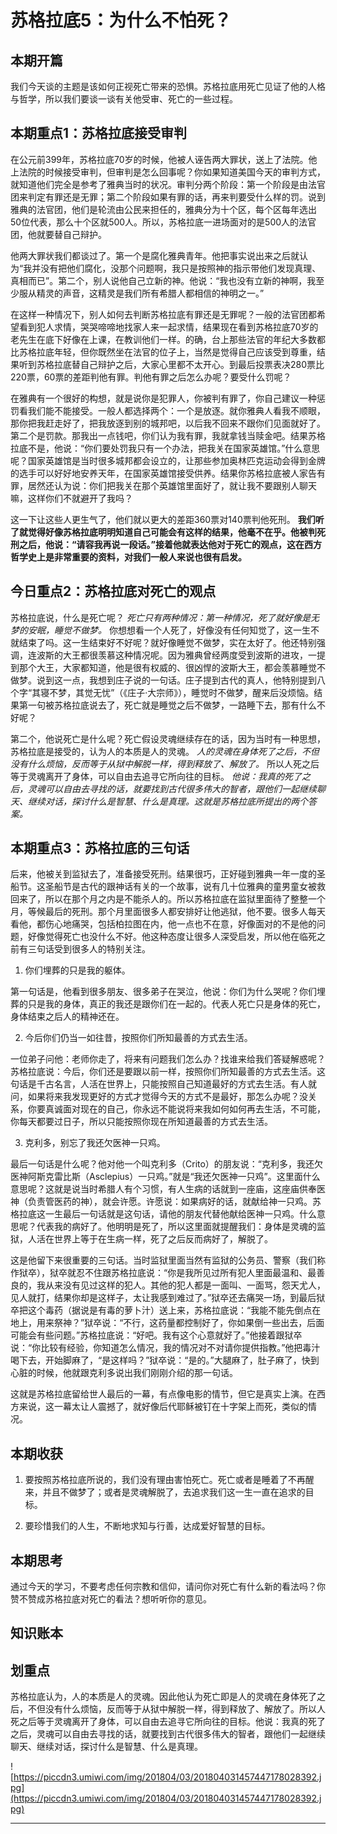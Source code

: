 # 苏格拉底5：为什么不怕死？

## 本期开篇

我们今天谈的主题是该如何正视死亡带来的恐惧。苏格拉底用死亡见证了他的人格与哲学，所以我们要谈一谈有关他受审、死亡的一些过程。

## 本期重点1：苏格拉底接受审判

在公元前399年，苏格拉底70岁的时候，他被人诬告两大罪状，送上了法院。他上法院的时候接受审判，但审判是怎么回事呢？你如果知道美国今天的审判方式，就知道他们完全是参考了雅典当时的状况。审判分两个阶段：第一个阶段是由法官团来判定有罪还是无罪；第二个阶段如果有罪的话，再来判要受什么样的罚。说到雅典的法官团，他们是轮流由公民来担任的，雅典分为十个区，每个区每年选出50位代表，那么十个区就500人。所以，苏格拉底一进场面对的是500人的法官团，他就要替自己辩护。

他两大罪状我们都谈过了。第一个是腐化雅典青年。他把事实说出来之后就认为“我并没有把他们腐化，没那个问题啊，我只是按照神的指示带他们发现真理、真相而已”。第二个，别人说他自己立新的神。他说：“我也没有立新的神啊，我至少服从精灵的声音，这精灵是我们所有希腊人都相信的神明之一。”

在这样一种情况下，别人如何去判断苏格拉底有罪还是无罪呢？一般的法官团都希望看到犯人求情，哭哭啼啼地找家人来一起求情，结果现在看到苏格拉底70岁的老先生在底下好像在上课，在教训他们一样。的确，台上那些法官的年纪大多数都比苏格拉底年轻，但你既然坐在法官的位子上，当然是觉得自己应该受到尊重，结果听到苏格拉底替自己辩护之后，大家心里都不太开心。到最后投票表决280票比220票，60票的差距判他有罪。判他有罪之后怎么办呢？要受什么罚呢？

在雅典有一个很好的构想，就是说你是犯罪人，你被判有罪了，你自己建议一种惩罚看我们能不能接受。一般人都选择两个：一个是放逐。就你雅典人看我不顺眼，那你把我赶走好了，把我放逐到别的城邦吧，以后我不回来不跟你们见面就好了。第二个是罚款。那我出一点钱吧，你们认为我有罪，我就拿钱当赎金吧。结果苏格拉底不是，他说：“你们要处罚我只有一个办法，把我关在国家英雄馆。”什么意思呢？国家英雄馆是当时很多城邦都会设立的，让那些参加奥林匹克运动会得到金牌的选手可以好好地安养天年，在国家英雄馆接受供养。结果你苏格拉底被人家告有罪，居然还认为说：你们把我关在那个英雄馆里面好了，就让我不要跟别人聊天嘛，这样你们不就避开了我吗？

这一下让这些人更生气了，他们就以更大的差距360票对140票判他死刑。 **我们听了就觉得好像苏格拉底明明知道自己可能会有这样的结果，他毫不在乎。他被判死刑之后，他说：“请容我再说一段话。”接着他就表达他对于死亡的观点，这在西方哲学史上是非常重要的资料，对我们一般人来说也很有启发。**

## 今日重点2：苏格拉底对死亡的观点

苏格拉底说，什么是死亡呢？ *死亡只有两种情况：第一种情况，死了就好像是无梦的安眠，睡觉不做梦。* 你想想看一个人死了，好像没有任何知觉了，这一生不就结束了吗。这一生结束好不好呢？就好像睡觉不做梦，实在太好了。他还特别强调，连波斯的大王都很羡慕这种情况呢。因为雅典曾经两度受到波斯的进攻，一提到那个大王，大家都知道，他是很有权威的、很凶悍的波斯大王，都会羡慕睡觉不做梦。说到这一点，我想到庄子说的一句话。庄子提到古代的真人，他特别提到八个字“其寝不梦，其觉无忧”（《庄子·大宗师》），睡觉时不做梦，醒来后没烦恼。结果第一句被苏格拉底说去了，死亡就是睡觉之后不做梦，一路睡下去，那有什么不好呢？

第二个，他说死亡是什么呢？死亡假设灵魂继续存在的话，因为当时有一种思想，苏格拉底是接受的，认为人的本质是人的灵魂。 *人的灵魂在身体死了之后，不但没有什么烦恼，反而等于从狱中解脱一样，得到释放了、解放了。* 所以人死之后等于灵魂离开了身体，可以自由去追寻它所向往的目标。 *他说：我真的死了之后，灵魂可以自由去寻找的话，就要找到古代很多伟大的智者，跟他们一起继续聊天、继续对话，探讨什么是智慧、什么是真理。这就是苏格拉底所提出的两个答案。*

## 本期重点3：苏格拉底的三句话

后来，他被关到监狱去了，准备接受死刑。结果很巧，正好碰到雅典一年一度的圣船节。这圣船节是古代的跟神话有关的一个故事，说有几十位雅典的童男童女被救回来了，所以在那个月之内是不能杀人的。所以苏格拉底在监狱里面待了整整一个月，等候最后的死刑。那个月里面很多人都安排好让他逃狱，他不要。很多人每天看他，都伤心地痛哭，包括柏拉图在内，他一点也不在意，好像面对的不是他的问题，好像觉得死亡也没什么不好。他这种态度让很多人深受启发，所以他在临死之前有三句话受到很多人的特别关注。

1. 你们埋葬的只是我的躯体。

第一句话是，他看到很多朋友、很多弟子在哭泣，他说：你们为什么哭呢？你们埋葬的只是我的身体，真正的我还是跟你们在一起的。代表人死亡只是身体的死亡，身体结束之后人的精神还在。

2. 今后你们仍当一如往昔，按照你们所知最善的方式去生活。

一位弟子问他：老师你走了，将来有问题我们怎么办？找谁来给我们答疑解惑呢？苏格拉底说：今后，你们还是要跟以前一样，按照你们所知最善的方式去生活。这句话是千古名言，人活在世界上，只能按照自己知道最好的方式去生活。有人就问，如果将来我发现更好的方式才觉得今天的方式不是最好，那怎么办呢？没关系，你要真诚面对现在的自己，你永远不能说将来我如何如何再去生活，不可能，你每天都要过日子，所以只能按照你现在所知道最善的方式去生活。

3. 克利多，别忘了我还欠医神一只鸡。

最后一句话是什么呢？他对他一个叫克利多（Crito）的朋友说：“克利多，我还欠医神阿斯克雷比斯（Asclepius）一只鸡。”就是“我还欠医神一只鸡”。这里面什么意思呢？这就是说当时希腊人有个习惯，有人生病的话就到一座庙，这座庙供奉医神（负责管医药的神），就会许愿。许愿说：如果病好的话，就献给神一只鸡。苏格拉底这一生最后一句话就是这句话，请他的朋友代替他献给医神一只鸡。什么意思呢？代表我的病好了。他明明是死了，所以这里面就提醒我们：身体是灵魂的监狱，人活在世界上等于在生病一样，死了之后反而病好了，解脱了。

这是他留下来很重要的三句话。当时监狱里面当然有监狱的公务员、警察（我们称作狱卒），狱卒就忍不住跟苏格拉底说：“你是我所见过所有犯人里面最温和、最善良的，我从来没有见过这样的犯人。其他的犯人都是一面叫、一面骂，怨天尤人，见人就打，结果你却是这样子，太让我感到难过了。”狱卒还去痛哭一场，到最后狱卒把这个毒药（据说是有毒的萝卜汁）送上来，苏格拉底说：“我能不能先倒点在地上，用来祭神？”狱卒说：“不行，这药量都控制好了，你如果倒一些出去，后面可能会有些问题。”苏格拉底说：“好吧。我有这个心意就好了。”他接着跟狱卒说：“你比较有经验，你知道怎么情况，我的情况对不对请你提供指教。”他把毒汁喝下去，开始脚麻了，“是这样吗？”狱卒说：“是的。”大腿麻了，肚子麻了，快到心脏的时候，他就跟克利多说出我们刚刚介绍的那一句话。

这就是苏格拉底留给世人最后的一幕，有点像电影的情节，但它是真实上演。在西方来说，这一幕太让人震撼了，就好像后代耶稣被钉在十字架上而死，类似的情况。

## 本期收获

1. 要按照苏格拉底所说的，我们没有理由害怕死亡。死亡或者是睡着了不再醒来，并且不做梦了；或者是灵魂解脱了，去追求我们这一生一直在追求的目标。

2. 要珍惜我们的人生，不断地求知与行善，达成爱好智慧的目标。

## 本期思考

通过今天的学习，不要考虑任何宗教和信仰，请问你对死亡有什么新的看法吗？你赞不赞成苏格拉底对死亡的看法？想听听你的意见。

## 知识账本

## 划重点

苏格拉底认为，人的本质是人的灵魂。因此他认为死亡即是人的灵魂在身体死了之后，不但没有什么烦恼，反而等于从狱中解脱一样，得到释放了、解放了。所以人死之后等于灵魂离开了身体，可以自由去追寻它所向往的目标。他说：我真的死了之后，灵魂可以自由去寻找的话，就要找到古代很多伟大的智者，跟他们一起继续聊天、继续对话，探讨什么是智慧、什么是真理。

![https://piccdn3.umiwi.com/img/201804/03/201804031457447178028392.jpg](https://piccdn3.umiwi.com/img/201804/03/201804031457447178028392.jpg)

---
